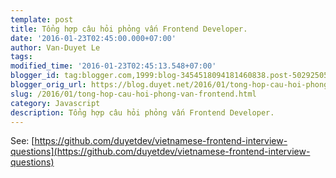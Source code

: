 ```yaml
---
template: post
title: Tổng hợp câu hỏi phỏng vấn Frontend Developer.
date: '2016-01-23T02:45:00.000+07:00'
author: Van-Duyet Le
tags: 
modified_time: '2016-01-23T02:45:13.548+07:00'
blogger_id: tag:blogger.com,1999:blog-3454518094181460838.post-5029250545283118406
blogger_orig_url: https://blog.duyet.net/2016/01/tong-hop-cau-hoi-phong-van-frontend.html
slug: /2016/01/tong-hop-cau-hoi-phong-van-frontend.html
category: Javascript
description: Tổng hợp câu hỏi phỏng vấn Frontend Developer.
---
```


See: [https://github.com/duyetdev/vietnamese-frontend-interview-questions](https://github.com/duyetdev/vietnamese-frontend-interview-questions)
